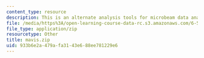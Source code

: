 ```yaml
---
content_type: resource
description: This is an alternate analysis tools for microbeam data analysis.
file: /media/https%3A/open-learning-course-data-rc.s3.amazonaws.com/6-542j-laboratory-on-the-physiology-acoustics-and-perception-of-speech-fall-2005/933b6e2a479afa3143e688ee781229e6_mavis.zip
file_type: application/zip
resourcetype: Other
title: mavis.zip
uid: 933b6e2a-479a-fa31-43e6-88ee781229e6
---
```

